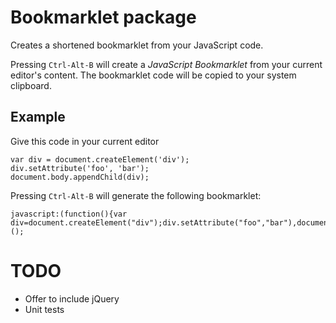 # Bookmarklet package

Creates a shortened bookmarklet from your JavaScript code.

Pressing `Ctrl-Alt-B` will create a _JavaScript Bookmarklet_ from your current editor's content. The bookmarklet code will be copied to your system clipboard.

## Example

Give this code in your current editor

```
var div = document.createElement('div');
div.setAttribute('foo', 'bar');
document.body.appendChild(div);
```

Pressing `Ctrl-Alt-B` will generate the following bookmarklet:

```
javascript:(function(){var div=document.createElement("div");div.setAttribute("foo","bar"),document.body.appendChild(div);})();
```

# TODO

* Offer to include jQuery
* Unit tests
